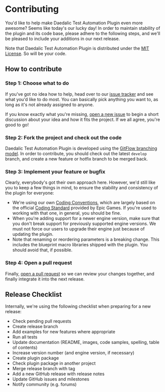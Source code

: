 # Contributing

You'd like to help make Daedalic Test Automation Plugin even more awesome? Seems like today's our lucky day! In order to maintain stability of the plugin and its code base, please adhere to the following steps, and we'll be pleased to include your additions in our next release.

Note that Daedalic Test Automation Plugin is distributed under the [MIT License](https://github.com/DaedalicEntertainment/ue4-test-automation/blob/develop/LICENSE). So will be your code.

## How to contribute

### Step 1: Choose what to do

If you've got no idea how to help, head over to our [issue tracker](https://github.com/DaedalicEntertainment/ue4-test-automation/issues) and see what you'd like to do most. You can basically pick anything you want to, as long as it's not already assigned to anyone.

If you know exactly what you're missing, [open a new issue](https://github.com/DaedalicEntertainment/ue4-test-automation/issues/new) to begin a short discussion about your idea and how it fits the project. If we all agree, you're good to go!

### Step 2: Fork the project and check out the code

Daedalic Test Automation Plugin is developed using the [GitFlow branching model](https://nvie.com/posts/a-successful-git-branching-model). In order to contribute, you should check out the latest `develop` branch, and create a new feature or hotfix branch to be merged back.

### Step 3: Implement your feature or bugfix

Clearly, everybody's got their own approach here. However, we'd still like you to keep a few things in mind, to ensure the stability and consistency of the plugin for everyone:

* We're using our own [Coding Conventions](https://github.com/DaedalicEntertainment/unreal-coding-conventions), which are largely based on the official [Coding Standard](https://docs.unrealengine.com/latest/INT/Programming/Development/CodingStandard/index.html) provided by Epic Games. If you're used to working with that one, in general, you should be fine.
* When you're adding support for a newer engine version, make sure that you don't break support for previously supported engine versions. We must not force our users to upgrade their engine just because of updating the plugin.
* Note that renaming or reordering parameters is a breaking change. This includes the blueprint macro libraries shipped with the plugin. You should avoid that, if possible.

### Step 4: Open a pull request

Finally, [open a pull request](https://help.github.com/en/github/collaborating-with-issues-and-pull-requests/creating-a-pull-request) so we can review your changes together, and finally integrate it into the next release.


## Release Checklist

Internally, we're using the following checklist when preparing for a new release:

* Check pending pull requests
* Create release branch
* Add examples for new features where appropriate
* Run all tests
* Update documentation (README, images, code samples, spelling, table of contents)
* Increase version number (and engine version, if necessary)
* Create plugin package
* Check plugin package in another project
* Merge release branch with tag
* Add a new GitHub release with release notes
* Update GitHub issues and milestones
* Notify community (e.g. forums)
